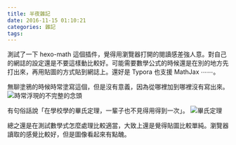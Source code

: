 ```yaml
---
title: 半夜雜記
date: 2016-11-15 01:10:21
categories: 雜記
tags:
---
```


測試了一下 hexo-math 這個插件，覺得用瀏覽器打開的閱讀感差強人意。對自己的網誌的設定還是不要這樣動比較好。可能需要數學公式的時候還是在別的地方先打出來，再用貼圖的方式貼到網誌上。還好是 Typora 也支援 MathJax ⋯⋯。

無聊塗鴉的時候時常塗寫這個，但是沒有意義，因為從哪裡加到哪裡沒有寫出來。
![時常浮現的不完整的念頭](https://c7.staticflickr.com/6/5533/30867443142_9f374248dc_m.jpg)

有句俗話說「在學校學的畢氏定理，一輩子也不見得用得到一次」。
![畢氏定理](https://c5.staticflickr.com/6/5325/30948506156_dceef8d5ef_m.jpg)

總之還是在測試數學式怎麼處理比較適當，大致上還是覺得貼圖比較單純。瀏覽器讀取的感覺比較好，但是圖像看起來有點醜。
